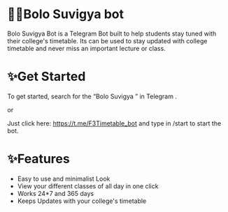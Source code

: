 # 🐱‍👤Bolo Suvigya bot
Bolo Suvigya Bot is a Telegram Bot built to help students stay tuned  with their college's timetable. Its can be used to stay updated with college timetable and never miss an important lecture or class.


# ✨Get Started

To get started, 
search for the “Bolo Suvigya ” in Telegram .

or

Just click here: https://t.me/F3Timetable_bot and type in /start to start the bot.



# ✨Features

- Easy to use and minimalist Look
- View your different classes of all day in one click
- Works 24*7 and 365 days
- Keeps Updates with your college's timetable
